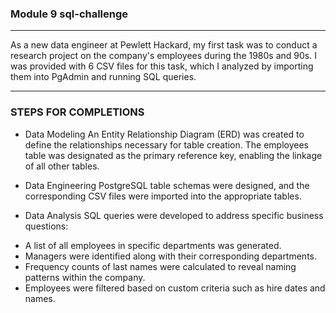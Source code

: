 ### Module 9 sql-challenge
-------------------------

As a new data engineer at Pewlett Hackard, my first task was to conduct a research project on the company's employees during the 1980s and 90s. I was provided with 6 CSV files for this task, which I analyzed by importing them into PgAdmin and running SQL queries.

-------------------------

### STEPS FOR COMPLETIONS

* Data Modeling
An Entity Relationship Diagram (ERD) was created to define the relationships necessary for table creation. The employees table was designated as the primary reference key, enabling the linkage of all other tables.

* Data Engineering
PostgreSQL table schemas were designed, and the corresponding CSV files were imported into the appropriate tables.

* Data Analysis
SQL queries were developed to address specific business questions:

- A list of all employees in specific departments was generated.
- Managers were identified along with their corresponding departments.
- Frequency counts of last names were calculated to reveal naming patterns within the company.
- Employees were filtered based on custom criteria such as hire dates and names.
